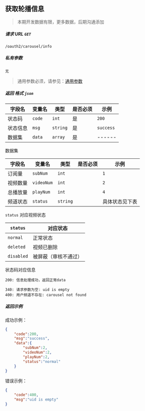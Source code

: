 ## 获取轮播信息

> 本期开发数据有限，更多数据，后期沟通添加

##### 请求 URL `GET`

```
/oauth2/carousel/info
```

##### 私有参数

```
无
```

> 通用参数必须，请参见：[通用参数](must.md)

##### 返回 格式 `json`

| 字段名 | 变量名 | 类型 | 是否必须 | 示例 |
| ---- | ------ | -------- | ---- | --------- |
| 状态码 | `code` | `int` | 是 | `200` |
| 状态信息 | `msg` | `string` | 是 | `success` |
| 数据集 | `data` | `array` | 是 | ------ |

数据集

| 字段名 | 变量名 | 类型 | 是否必须 | 示例 |
| ----- | -------- | -------- | ---- | ----------------- |
| 订阅量 | `subNum` | `int` |    | `1` |
| 视频数量 | `videoNum`| `int` |     | `2` |
| 总播放量 | `playNum` | `int` |     | `4` |
| 频道状态 | `status` | `string` |     | 具体状态见下表 |

`status` 对应视频状态

| `status` | 对应状态 |
| ----- | -------- |
| `normal` | 正常状态 |
| `deleted` | 视频已删除 |
| `disabled` | 被屏蔽（审核不通过） |

状态码对应信息

```
200: 信息处理成功，返回正常data

340: 请求参数为空: uid is empty
400: 用户频道不存在: carousel not found
```

##### 返回示例

成功示例：

```json
{
    "code":200,
    "msg":"success",
    "data":{
        "subNum":2,
        "videoNum":2,
        "playNum":2,
        "status":"normal"
    }
}
```

错误示例：

```json
{
    "code":400,
    "msg":"uid is empty"
}
```